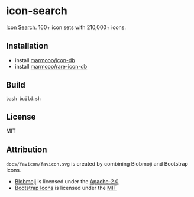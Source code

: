# icon-search

[Icon Search](https://marmooo.github.io/icon-search/). 160+ icon sets with
210,000+ icons.

## Installation

- install [marmooo/icon-db](https://github.com/marmooo/icon-db)
- install [marmooo/rare-icon-db](https://github.com/marmooo/rare-icon-db)

## Build

```
bash build.sh
```

## License

MIT

## Attribution

`docs/favicon/favicon.svg` is created by combining Blobmoji and Bootstrap Icons.

- [Blobmoji](https://github.com/C1710/blobmoji) is licensed under the
  [Apache-2.0](https://github.com/C1710/blobmoji/blob/main/LICENSE)
- [Bootstrap Icons](https://github.com/twbs/icons) is licensed under the
  [MIT](https://github.com/twbs/icons/blob/main/LICENSE.md)
